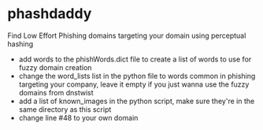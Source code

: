 # phashdaddy
Find Low Effort Phishing domains targeting your domain using perceptual hashing 

- add words to the phishWords.dict file to create a list of words to use for fuzzy domain creation
- change the word_lists list in the python file to words common in phishing targeting your company, leave it empty if you just wanna use the fuzzy domains from dnstwist
- add a list of known_images in the python script, make sure they're in the same directory as this script
- change line #48 to your own domain
